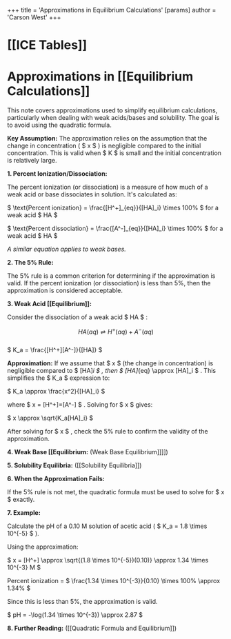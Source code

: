 +++
 title = 'Approximations in Equilibrium Calculations'
[params]
	author = 'Carson West'
+++
# [[ICE Tables]]
# Approximations in [[Equilibrium Calculations]]

This note covers approximations used to simplify equilibrium calculations, particularly when dealing with weak acids/bases and solubility.  The goal is to avoid using the quadratic formula.

**Key Assumption:**  The approximation relies on the assumption that the change in concentration ( $ x $ ) is negligible compared to the initial concentration.  This is valid when  $ K $  is small and the initial concentration is relatively large.

**1.  Percent Ionization/Dissociation:**

The percent ionization (or dissociation) is a measure of how much of a weak acid or base dissociates in solution.  It's calculated as:

 $  \text{Percent ionization} = \frac{[H^+]_{eq}}{[HA]_i} \times 100\%  $   for a weak acid  $ HA $ 

 $  \text{Percent dissociation} = \frac{[A^-]_{eq}}{[HA]_i} \times 100\%  $   for a weak acid  $ HA $ 

*A similar equation applies to weak bases.*

**2. The 5% Rule:**

The 5% rule is a common criterion for determining if the approximation is valid.  If the percent ionization (or dissociation) is less than 5%, then the approximation is considered acceptable.

**3.  Weak Acid [[Equilibrium]]:**

Consider the dissociation of a weak acid  $ HA $ :

 $$  HA(aq) \rightleftharpoons H^+(aq) + A^-(aq)  $$  
 $ K_a = \frac{[H^+][A^-]}{[HA]} $ 

**Approximation:** If we assume that  $ x $  (the change in concentration) is negligible compared to  $ [HA]_i $ , then  $ [HA]_{eq} \approx [HA]_i $ .  This simplifies the  $ K_a $  expression to:

 $ K_a \approx \frac{x^2}{[HA]_i} $ 

where  $ x = [H^+]=[A^-] $ .  Solving for  $ x $  gives:

 $ x \approx \sqrt{K_a[HA]_i} $ 

After solving for  $ x $ , check the 5% rule to confirm the validity of the approximation.

**4. Weak Base [[Equilibrium:**  (Weak Base Equilibrium]]]])

**5.  Solubility Equilibria:** ([[Solubility Equilibria]])

**6.  When the Approximation Fails:**

If the 5% rule is not met, the quadratic formula must be used to solve for  $ x $  exactly.

**7. Example:**

Calculate the pH of a 0.10 M solution of acetic acid ( $ K_a = 1.8 \times 10^{-5} $ ).

Using the approximation:

 $ x = [H^+] \approx \sqrt{(1.8 \times 10^{-5})(0.10)} \approx 1.34 \times 10^{-3} M $ 

Percent ionization =  $ \frac{1.34 \times 10^{-3}}{0.10} \times 100\% \approx 1.34\% $ 

Since this is less than 5%, the approximation is valid.

 $ pH = -\log(1.34 \times 10^{-3}) \approx 2.87 $ 

**8.  Further Reading:** ([[Quadratic Formula and Equilibrium]])


